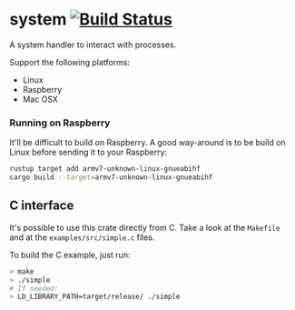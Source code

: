 # system [![Build Status](https://api.travis-ci.org/GuillaumeGomez/sysinfo.png?branch=master)](https://travis-ci.org/GuillaumeGomez/sysinfo)

A system handler to interact with processes.

Support the following platforms:

 * Linux
 * Raspberry
 * Mac OSX

### Running on Raspberry

It'll be difficult to build on Raspberry. A good way-around is to be build on Linux before sending it to your Raspberry:

```bash
rustup target add armv7-unknown-linux-gnueabihf
cargo build --target=armv7-unknown-linux-gnueabihf
```

## C interface

It's possible to use this crate directly from C. Take a look at the `Makefile` and at the `examples/src/simple.c` files.

To build the C example, just run:

```bash
> make
> ./simple
# If needed:
> LD_LIBRARY_PATH=target/release/ ./simple
```
